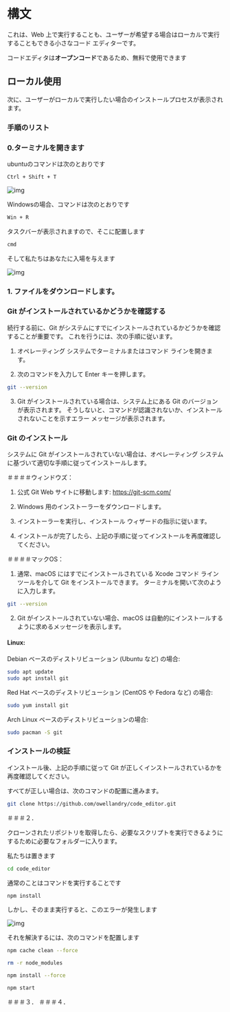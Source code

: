 # 構文

これは、Web 上で実行することも、ユーザーが希望する場合はローカルで実行することもできる小さなコード エディターです。

コードエディタは**オープンコード**であるため、無料で使用できます

## ローカル使用

次に、ユーザーがローカルで実行したい場合のインストールプロセスが表示されます。

### 手順のリスト

### 0.ターミナルを開きます

ubuntuのコマンドは次のとおりです

```bash
Ctrl + Shift + T
```

![img](https://media.discordapp.net/attachments/1133765208322617435/1133766050790527026/image.png)

Windowsの場合、コマンドは次のとおりです

```bash
Win + R 
```

タスクバーが表示されますので、そこに配置します

```bash
cmd
```

そして私たちはあなたに入場を与えます

![img](https://media.discordapp.net/attachments/1133765208322617435/1133765220368646184/post-811-0-09793100-1525811504.png)


### 1. ファイルをダウンロードします。

### Git がインストールされているかどうかを確認する

続行する前に、Git がシステムにすでにインストールされているかどうかを確認することが重要です。 これを行うには、次の手順に従います。

1. オペレーティング システムでターミナルまたはコマンド ラインを開きます。

2. 次のコマンドを入力して Enter キーを押します。

```bash
git --version
```

3. Git がインストールされている場合は、システム上にある Git のバージョンが表示されます。 そうしないと、コマンドが認識されないか、インストールされないことを示すエラー メッセージが表示されます。

### Git のインストール

システムに Git がインストールされていない場合は、オペレーティング システムに基づいて適切な手順に従ってインストールします。

＃＃＃＃ウィンドウズ：

1. 公式 Git Web サイトに移動します: https://git-scm.com/

2. Windows 用のインストーラーをダウンロードします。

3. インストーラーを実行し、インストール ウィザードの指示に従います。

4. インストールが完了したら、上記の手順に従ってインストールを再度確認してください。

＃＃＃＃マックOS：

1. 通常、macOS にはすでにインストールされている Xcode コマンド ライン ツールを介して Git をインストールできます。 ターミナルを開いて次のように入力します。

```bash
git --version
```

2. Git がインストールされていない場合、macOS は自動的にインストールするように求めるメッセージを表示します。

#### Linux:

Debian ベースのディストリビューション (Ubuntu など) の場合:

```bash
sudo apt update
sudo apt install git
```

Red Hat ベースのディストリビューション (CentOS や Fedora など) の場合:

```bash
sudo yum install git
```

Arch Linux ベースのディストリビューションの場合:

```bash
sudo pacman -S git
```

### インストールの検証

インストール後、上記の手順に従って Git が正しくインストールされているかを再度確認してください。

すべてが正しい場合は、次のコマンドの配置に進みます。

```bash
git clone https://github.com/owellandry/code_editor.git
```

＃＃＃２．

クローンされたリポジトリを取得したら、必要なスクリプトを実行できるようにするために必要なフォルダーに入ります。

私たちは置きます

```bash
cd code_editor
```

通常のことはコマンドを実行することです

```bash
npm install
```

しかし、そのまま実行すると、このエラーが発生します

![img](https://media.discordapp.net/attachments/1055292395505332336/1133994208504594442/image.png)

それを解決するには、次のコマンドを配置します

```bash
npm cache clean --force
```
```bash
rm -r node_modules
```
```bash
npm install --force
```
```bash
npm start
```

＃＃＃３．
＃＃＃４．